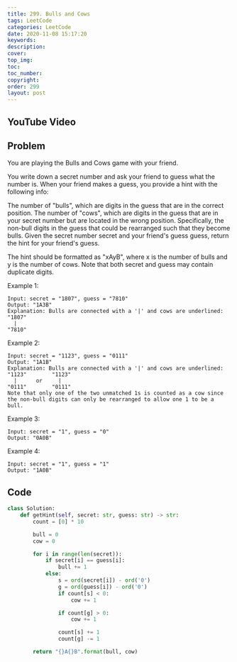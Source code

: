 ```yaml
---
title: 299. Bulls and Cows
tags: LeetCode
categories: LeetCode
date: 2020-11-08 15:17:20
keywords:
description:
cover:
top_img:
toc:
toc_number:
copyright:
order: 299
layout: post
---
```


## YouTube Video

## Problem

You are playing the Bulls and Cows game with your friend.

You write down a secret number and ask your friend to guess what the number is. When your friend makes a guess, you provide a hint with the following info:

The number of "bulls", which are digits in the guess that are in the correct position.
The number of "cows", which are digits in the guess that are in your secret number but are located in the wrong position. Specifically, the non-bull digits in the guess that could be rearranged such that they become bulls.
Given the secret number secret and your friend's guess guess, return the hint for your friend's guess.

The hint should be formatted as "xAyB", where x is the number of bulls and y is the number of cows. Note that both secret and guess may contain duplicate digits.

Example 1:

```
Input: secret = "1807", guess = "7810"
Output: "1A3B"
Explanation: Bulls are connected with a '|' and cows are underlined:
"1807"
  |
"7810"
```

Example 2:

```
Input: secret = "1123", guess = "0111"
Output: "1A1B"
Explanation: Bulls are connected with a '|' and cows are underlined:
"1123"        "1123"
  |      or     |
"0111"        "0111"
Note that only one of the two unmatched 1s is counted as a cow since the non-bull digits can only be rearranged to allow one 1 to be a bull.
```

Example 3:

```
Input: secret = "1", guess = "0"
Output: "0A0B"
```

Example 4:

```
Input: secret = "1", guess = "1"
Output: "1A0B"
```

## Code

```python
class Solution:
    def getHint(self, secret: str, guess: str) -> str:
        count = [0] * 10

        bull = 0
        cow = 0

        for i in range(len(secret)):
            if secret[i] == guess[i]:
                bull += 1
            else:
                s = ord(secret[i]) - ord('0')
                g = ord(guess[i]) - ord('0')
                if count[s] < 0:
                    cow += 1

                if count[g] > 0:
                    cow += 1

                count[s] += 1
                count[g] -= 1

        return "{}A{}B".format(bull, cow)
```
